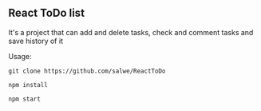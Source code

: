 ## React ToDo list

It's a project that can add and delete tasks, check and comment tasks and save history of it

Usage:

```
git clone https://github.com/salwe/ReactToDo
```

```
npm install
```

```
npm start
```